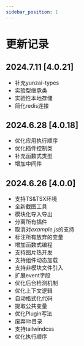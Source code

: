 ```yaml
---
sidebar_position: 1
---
```


# 更新记录


## 2024.7.11 [4.0.21] 

* 补充yunzai-types
* 实验型继承类
* 实验性本地存储
* 简化redis连接

## 2024.6.28 [4.0.18]

* 优化应用执行顺序
* 优化插件控制类
* 补充函数式类型
* 增加中间件

## 2024.6.26 [4.0.0]

* 支持TS&TSX环境
* 全新截图工具
* 模块化导入导出
* 分离所有插件
* 取消对*example.js*的支持
* 标注所有放弃的变量
* 增加函数式编程
* 支持图片热开发
* 支持组件动态加载
* 支持非模块文件引入
* 扩展event字段
* 优化后台检测机制
* 优化上下文逻辑
* 自动格式化代码
* 提取公共变量
* 优化Plugin写法
* 废弃lib目录
* 支持tailwindcss
* 优化执行顺序
